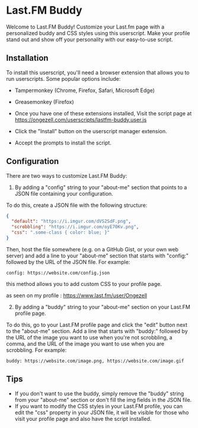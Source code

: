 # Last.FM Buddy

Welcome to Last.FM Buddy! Customize your Last.fm page with a personalized buddy and CSS styles using this userscript. Make your profile stand out and show off your personality with our easy-to-use script.

## Installation

To install this userscript, you'll need a browser extension that allows you to run userscripts. Some popular options include:

- Tampermonkey (Chrome, Firefox, Safari, Microsoft Edge)
- Greasemonkey (Firefox)

- Once you have one of these extensions installed, Visit the script page at https://ongezell.com/userscripts/lastfm-buddy.user.js
- Click the "Install" button on the userscript manager extension.
- Accept the prompts to install the script.

## Configuration

There are two ways to customize Last.FM Buddy:

1. By adding a "config" string to your "about-me" section that points to a JSON file containing your configuration.

To do this, create a JSON file with the following structure:

```json
{
  "default": "https://i.imgur.com/dVS2SdF.png",
  "scrobbling": "https://i.imgur.com/oyE70Kv.png",
  "css": ".some-class { color: blue; }"
}
 ``` 
Then, host the file somewhere (e.g. on a GitHub Gist, or your own web server) and add a line to your "about-me" section that starts with "config:" followed by the URL of the JSON file. For example:

`config: https://website.com/config.json`

this method allows you to add custom CSS to your profile page.

as seen on my profile : https://www.last.fm/user/Ongezell


2. By adding a "buddy" string to your "about-me" section on your Last.FM profile page.

To do this, go to your Last.FM profile page and click the "edit" button next to the "about-me" section. Add a line that starts with "buddy:" followed by the URL of the image you want to use when you're not scrobbling, a comma, and the URL of the image you want to use when you are scrobbling. For example:

`buddy: https://website.com/image.png, https://website.com/image.gif`


## Tips

- If you don't want to use the buddy, simply remove the "buddy" string from your "about-me" section or don't fill the img fields in the JSON file.
- If you want to modify the CSS styles in your Last.FM profile, you can edit the "css" property in your JSON file, it will be visible for those who visit your profile page and also have the script installed.
